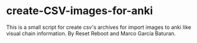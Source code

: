 # create-CSV-images-for-anki
This is a small script for create csv's archives for import images to anki like visual chain information. By Reset Reboot and Marco García Baturan.
